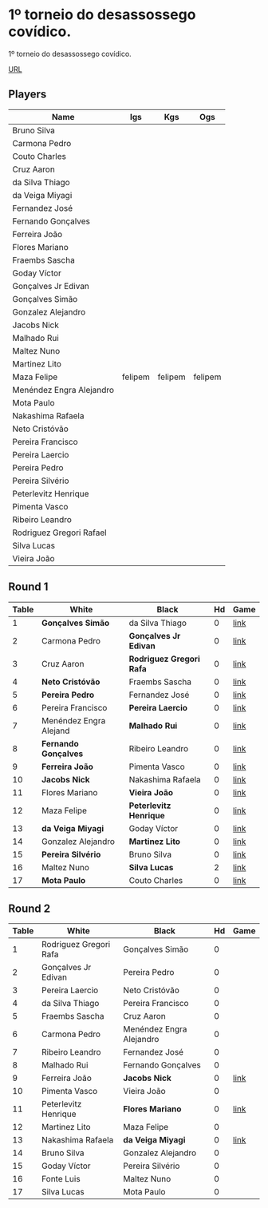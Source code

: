 # 1º torneio do desassossego covídico.
1º torneio do desassossego covídico.


[URL](http://www.go-portugal.org/artigo/1519)

## Players
| Name | Igs | Kgs | Ogs |
| ---- | --- | --- | --- |
| Bruno Silva |  |  |  |
| Carmona Pedro |  |  |  |
| Couto Charles |  |  |  |
| Cruz Aaron |  |  |  |
| da Silva Thiago |  |  |  |
| da Veiga Miyagi |  |  |  |
| Fernandez José |  |  |  |
| Fernando Gonçalves |  |  |  |
| Ferreira João |  |  |  |
| Flores Mariano |  |  |  |
| Fraembs Sascha |  |  |  |
| Goday Víctor |  |  |  |
| Gonçalves Jr Edivan |  |  |  |
| Gonçalves Simão |  |  |  |
| Gonzalez Alejandro |  |  |  |
| Jacobs Nick |  |  |  |
| Malhado Rui |  |  |  |
| Maltez Nuno |  |  |  |
| Martinez Lito |  |  |  |
| Maza Felipe | felipem | felipem | felipem |
| Menéndez Engra Alejandro |  |  |  |
| Mota Paulo |  |  |  |
| Nakashima Rafaela |  |  |  |
| Neto Cristóvão |  |  |  |
| Pereira Francisco |  |  |  |
| Pereira Laercio |  |  |  |
| Pereira Pedro |  |  |  |
| Pereira Silvério |  |  |  |
| Peterlevitz Henrique |  |  |  |
| Pimenta Vasco |  |  |  |
| Ribeiro Leandro |  |  |  |
| Rodriguez Gregori Rafael |  |  |  |
| Silva Lucas |  |  |  |
| Vieira João |  |  |  |






## Round 1

| Table | White | Black | Hd | Game |
| ----- | ----- | ----- | -- | ---- |
| 1 | **Gonçalves Simão** | da Silva Thiago | 0 | [link](https://gokibitz.com/kifu/HkHmTA_iL) |
| 2 | Carmona Pedro | **Gonçalves Jr Edivan** | 0 | [link](https://gokibitz.com/kifu/rJwQg5ViI) |
| 3 | Cruz Aaron | **Rodriguez Gregori Rafa** | 0 | [link](https://gokibitz.com/kifu/BJ1exdFjU) |
| 4 | **Neto Cristóvão** | Fraembs Sascha | 0 | [link](https://gokibitz.com/kifu/SySu1nboL) |
| 5 | **Pereira Pedro** | Fernandez José | 0 | [link](https://gokibitz.com/kifu/S1QMg8_iU) |
| 6 | Pereira Francisco | **Pereira Laercio** | 0 | [link](https://gokibitz.com/kifu/ByGtQXDi8) |
| 7 | Menéndez Engra Alejand | **Malhado Rui** | 0 | [link](https://gokibitz.com/kifu/ryjgusZi8) |
| 8 | **Fernando Gonçalves** | Ribeiro Leandro | 0 | [link](https://gokibitz.com/kifu/rkp4i0k3U) |
| 9 | **Ferreira João** | Pimenta Vasco | 0 | [link](https://gokibitz.com/kifu/SJhjIOEo8) |
|10 | **Jacobs Nick** | Nakashima Rafaela | 0 | [link](https://gokibitz.com/kifu/ryg_e2BoU) |
|11 | Flores Mariano | **Vieira João** | 0 | [link](https://gokibitz.com/kifu/SJVd5lBoL) |
|12 | Maza Felipe | **Peterlevitz Henrique** | 0 | [link](https://gokibitz.com/kifu/S1TrtpLsL) |
|13 | **da Veiga Miyagi** | Goday Víctor| 0 | [link](https://gokibitz.com/kifu/B1SmnG3oI) |
|14 | Gonzalez Alejandro | **Martinez Lito** | 0 | [link](https://gokibitz.com/kifu/BJOS3CwoL) |
|15 | **Pereira Silvério** | Bruno Silva| 0 | [link](https://gokibitz.com/kifu/SyPUjnSjI) |
|16 | Maltez Nuno | **Silva Lucas** | 2 | [link](http://gokibitz.com/kifu/Byn0Yn8s8) |
|17 | **Mota Paulo** | Couto Charles| 0 | [link](https://gokibitz.com/kifu/BJP-1dHi8) |

## Round 2
| Table | White | Black | Hd | Game |
| ----- | ----- | ----- | -- | ---- |
| 1 | Rodriguez Gregori Rafa | Gonçalves Simão | 0 | |
| 2 | Gonçalves Jr Edivan  | Pereira Pedro | 0 | |
| 3 | Pereira Laercio | Neto Cristóvão | 0 | |
| 4 | da Silva Thiago | Pereira Francisco | 0 | |
| 5 | Fraembs Sascha | Cruz Aaron | 0 | |
| 6 | Carmona Pedro | Menéndez Engra Alejandro | 0 | |
| 7 | Ribeiro Leandro | Fernandez José | 0 | |
| 8 | Malhado Rui | Fernando Gonçalves | 0 | |
| 9 | Ferreira João | **Jacobs Nick** | 0 | [link](https://gokibitz.com/kifu/BJrArNE28) |
|10 | Pimenta Vasco | Vieira João | 0 | |
|11 | Peterlevitz Henrique | **Flores Mariano** | 0 | [link](https://gokibitz.com/kifu/BJesm6LnU) |
|12 | Martinez Lito | Maza Felipe | 0 | |
|13 | Nakashima Rafaela | **da Veiga Miyagi** | 0 | [link](https://gokibitz.com/kifu/rJX9whL3L) |
|14 | Bruno Silva | Gonzalez Alejandro | 0 | |
|15 | Goday Víctor | Pereira Silvério | 0 | |
|16 | Fonte Luis | Maltez Nuno | 0 | |
|17 | Silva Lucas | Mota Paulo | 0 | |

